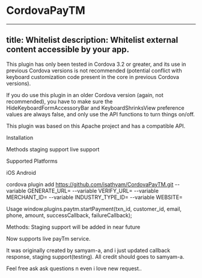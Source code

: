 # CordovaPayTM

---
title: Whitelist
description: Whitelist external content accessible by your app.
---

This plugin has only been tested in Cordova 3.2 or greater, and its use in previous Cordova versions is not recommended (potential conflict with keyboard customization code present in the core in previous Cordova versions).

If you do use this plugin in an older Cordova version (again, not recommended), you have to make sure the HideKeyboardFormAccessoryBar and KeyboardShrinksView preference values are always false, and only use the API functions to turn things on/off.

This plugin was based on this Apache project and has a compatible API.

Installation

Methods
  staging support
  live support

Supported Platforms

iOS
Android

cordova plugin add https://github.com/isathyam/CordovaPayTM.git --variable GENERATE_URL=<Checksum Generation URL> --variable VERIFY_URL=<Checksum Validation Url> --variable MERCHANT_ID=<MerchantID> --variable INDUSTRY_TYPE_ID=<IndustryType> --variable WEBSITE=<WAPWebsiteName>


Usage
window.plugins.paytm.startPayment(txn_id, customer_id, email, phone, amount, successCallback, failureCallback);

Methods: 
  Staging support will be added in near future
  
  Now supports live payTm service.

It was originally created by samyam-a, and i just updated callback response, staging support(testing).
All credit should goes to samyam-a.

Feel free ask ask questions n even i love new request..


